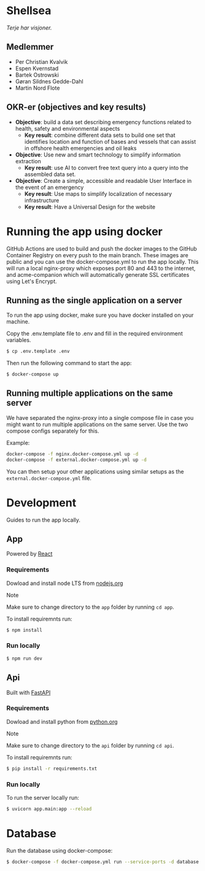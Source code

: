 # Shellsea

_Terje har visjoner._

## Medlemmer

- Per Christian Kvalvik
- Espen Kvernstad
- Bartek Ostrowski
- Gøran Sildnes Gedde-Dahl
- Martin Nord Flote

## OKR-er (objectives and key results)

- **Objective**: build a data set describing emergency functions related to health, safety and environmental aspects
  - **Key result**: combine different data sets to build one set that identifies location and function of bases and vessels that can assist in offshore health emergencies and oil leaks
- **Objective**: Use new and smart technology to simplify information extraction
  - **Key result**: use AI to convert free text query into a query into the assembled data set.
- **Objective**: Create a simple, accessible and readable User Interface in the event of an emergency
  - **Key result**: Use maps to simplify localization of necessary infrastructure
  - **Key result**: Have a Universal Design for the website

# Running the app using docker

GitHub Actions are used to build and push the docker images to the GitHub Container Registry on every push to the main branch.
These images are public and you can use the docker-compose.yml to run the app locally. This will run a local nginx-proxy
which exposes port 80 and 443 to the internet, and acme-companion which will automatically generate SSL certificates using
Let's Encrypt.

## Running as the single application on a server

To run the app using docker, make sure you have docker installed on your machine.

Copy the .env.template file to .env and fill in the required environment variables.

```bash
$ cp .env.template .env
```

Then run the following command to start the app:

```bash
$ docker-compose up
```

## Running multiple applications on the same server

We have separated the nginx-proxy into a single compose file in case you might want to run multiple applications on the same server.
Use the two compose configs separately for this.

Example:

```bash
docker-compose -f nginx.docker-compose.yml up -d
docker-compose -f external.docker-compose.yml up -d
```

You can then setup your other applications using similar setups as the `external.docker-compose.yml` file.

# Development

Guides to run the app locally.

## App

Powered by [React](https://reactjs.org/)

### Requirements

Dowload and install node LTS from [nodejs.org](https://nodejs.org/en/download/)

> [!NOTE]
> Make sure to change directory to the `app` folder by running `cd app`.

To install requiremnts run:

```bash
$ npm install
```

### Run locally

```bash
$ npm run dev
```

## Api

Built with [FastAPI](https://fastapi.tiangolo.com/)

### Requirements

Dowload and install python from [python.org](https://www.python.org/downloads/)

> [!NOTE]  
> Make sure to change directory to the `api` folder by running `cd api`.

To install requiremnts run:

```bash
$ pip install -r requirements.txt
```

### Run locally

To run the server locally run:

```bash
$ uvicorn app.main:app --reload
```

# Database

Run the database using docker-compose:

```bash
$ docker-compose -f docker-compose.yml run --service-ports -d database
```
